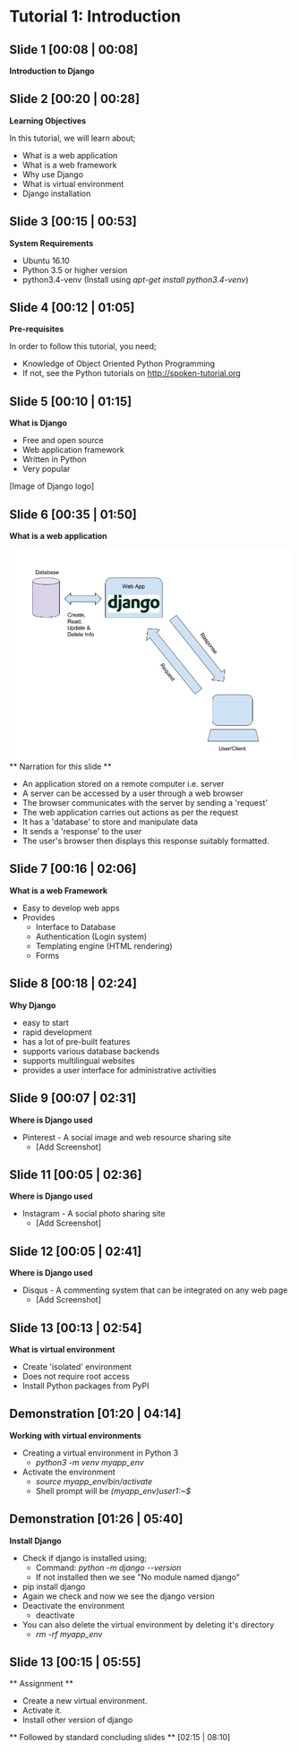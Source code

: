 Tutorial 1: Introduction
=============================

Slide 1 [00:08 | 00:08]
-------------
**Introduction to Django**

Slide 2 [00:20 | 00:28]
--------------

**Learning Objectives**

In this tutorial, we will learn about;
  - What is a web application
  - What is a web framework
  - Why use Django
  - What is virtual environment
  - Django installation

Slide 3 [00:15 | 00:53]
---------------

**System Requirements**
  - Ubuntu 16.10
  - Python 3.5 or higher version
  - python3.4-venv (Install using *apt-get install python3.4-venv*)
	
Slide 4 [00:12 | 01:05]
---------------

**Pre-requisites**

In order to follow this tutorial, you need;
  - Knowledge of Object Oriented Python Programming
  - If not, see the Python tutorials on http://spoken-tutorial.org
	
Slide 5 [00:10 | 01:15]
----------------

**What is Django**
  - Free and open source
  - Web application framework 
  - Written in Python
  - Very popular

[Image of Django logo]

Slide 6 [00:35 | 01:50]
----------------

**What is a web application**

![Block diagram of Web application](https://raw.githubusercontent.com/FOSSEE/learn_django/master/tutorial_1_intro/webapp_diag.png 'Web Application Block diagram')
** Narration for this slide **	
  - An application stored on a remote computer i.e. server
  - A server can be accessed by a user through a web browser
  - The browser communicates with the server by sending a 'request'
  - The web application carries out actions as per the request
  - It has a 'database' to store and manipulate data
  - It sends a 'response' to the user
  - The user's browser then displays this response suitably formatted.

Slide 7 [00:16 | 02:06]
------------------

**What is a web Framework**
  - Easy to develop web apps
  - Provides
    - Interface to Database
    - Authentication (Login system)
    - Templating engine (HTML rendering)
    - Forms
		
Slide 8 [00:18 | 02:24]
-------------------

**Why Django**
  - easy to start
  - rapid development
  - has a lot of pre-built features
  - supports various database backends
  - supports multilingual websites
  - provides a user interface for administrative activities


Slide 9 [00:07 | 02:31]
--------------

**Where is Django used**

  - Pinterest - A social image and web resource sharing site
    - [Add Screenshot]

Slide 11 [00:05 | 02:36]
--------------

**Where is Django used**

  - Instagram - A social photo sharing site
    - [Add Screenshot]

Slide 12 [00:05 | 02:41]
--------------

**Where is Django used**

  - Disqus - A commenting system that can be integrated on any web page
    - [Add Screenshot]

Slide 13 [00:13 | 02:54]
---------------

**What is virtual environment**
  - Create 'isolated' environment
  - Does not require root access
  - Install Python packages from PyPI
   
Demonstration [01:20 | 04:14]
----------------

**Working with virtual environments**
  - Creating a virtual environment in Python 3
    - *python3 -m venv myapp_env*
  - Activate the environment
    - *source myapp_env/bin/activate*
    - Shell prompt will be *(myapp_env)user1:~$*
  
Demonstration [01:26 | 05:40]
---------------

**Install Django**
  - Check if django is installed using;
    - Command: *python -m django --version*
    - If not installed then we see "No module named django"
  - pip install django
  - Again we check and now we see the django version
  - Deactivate the environment
    - deactivate
  - You can also delete the virtual environment by deleting it's directory
    - *rm -rf myapp_env*
    
Slide 13 [00:15 | 05:55]
---------------   
** Assignment ** 
 - Create a new virtual environment.
 - Activate it.
 - Install other version of django

 ** Followed by standard concluding slides ** [02:15 | 08:10] 
